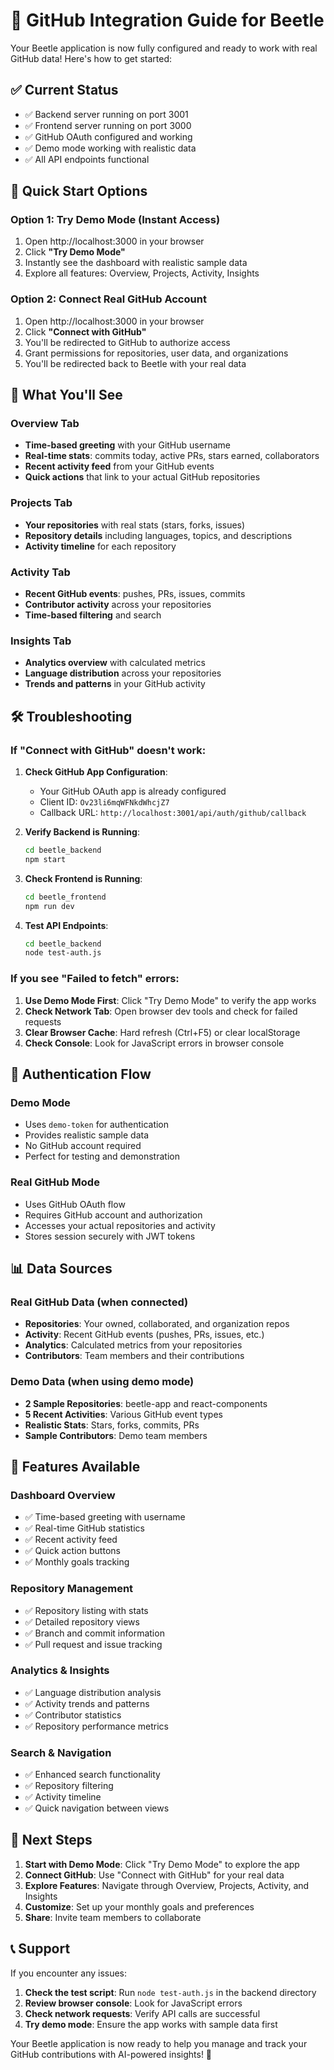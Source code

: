 # 🚀 GitHub Integration Guide for Beetle

Your Beetle application is now fully configured and ready to work with real GitHub data! Here's how to get started:

## ✅ Current Status

- ✅ Backend server running on port 3001
- ✅ Frontend server running on port 3000  
- ✅ GitHub OAuth configured and working
- ✅ Demo mode working with realistic data
- ✅ All API endpoints functional

## 🎯 Quick Start Options

### Option 1: Try Demo Mode (Instant Access)
1. Open http://localhost:3000 in your browser
2. Click **"Try Demo Mode"** 
3. Instantly see the dashboard with realistic sample data
4. Explore all features: Overview, Projects, Activity, Insights

### Option 2: Connect Real GitHub Account
1. Open http://localhost:3000 in your browser
2. Click **"Connect with GitHub"**
3. You'll be redirected to GitHub to authorize access
4. Grant permissions for repositories, user data, and organizations
5. You'll be redirected back to Beetle with your real data

## 🔧 What You'll See

### Overview Tab
- **Time-based greeting** with your GitHub username
- **Real-time stats**: commits today, active PRs, stars earned, collaborators
- **Recent activity feed** from your GitHub events
- **Quick actions** that link to your actual GitHub repositories

### Projects Tab  
- **Your repositories** with real stats (stars, forks, issues)
- **Repository details** including languages, topics, and descriptions
- **Activity timeline** for each repository

### Activity Tab
- **Recent GitHub events**: pushes, PRs, issues, commits
- **Contributor activity** across your repositories
- **Time-based filtering** and search

### Insights Tab
- **Analytics overview** with calculated metrics
- **Language distribution** across your repositories
- **Trends and patterns** in your GitHub activity

## 🛠️ Troubleshooting

### If "Connect with GitHub" doesn't work:

1. **Check GitHub App Configuration**:
   - Your GitHub OAuth app is already configured
   - Client ID: `Ov23li6mqWFNkdWhcjZ7`
   - Callback URL: `http://localhost:3001/api/auth/github/callback`

2. **Verify Backend is Running**:
   ```bash
   cd beetle_backend
   npm start
   ```

3. **Check Frontend is Running**:
   ```bash
   cd beetle_frontend  
   npm run dev
   ```

4. **Test API Endpoints**:
   ```bash
   cd beetle_backend
   node test-auth.js
   ```

### If you see "Failed to fetch" errors:

1. **Use Demo Mode First**: Click "Try Demo Mode" to verify the app works
2. **Check Network Tab**: Open browser dev tools and check for failed requests
3. **Clear Browser Cache**: Hard refresh (Ctrl+F5) or clear localStorage
4. **Check Console**: Look for JavaScript errors in browser console

## 🔐 Authentication Flow

### Demo Mode
- Uses `demo-token` for authentication
- Provides realistic sample data
- No GitHub account required
- Perfect for testing and demonstration

### Real GitHub Mode
- Uses GitHub OAuth flow
- Requires GitHub account and authorization
- Accesses your actual repositories and activity
- Stores session securely with JWT tokens

## 📊 Data Sources

### Real GitHub Data (when connected)
- **Repositories**: Your owned, collaborated, and organization repos
- **Activity**: Recent GitHub events (pushes, PRs, issues, etc.)
- **Analytics**: Calculated metrics from your repositories
- **Contributors**: Team members and their contributions

### Demo Data (when using demo mode)
- **2 Sample Repositories**: beetle-app and react-components
- **5 Recent Activities**: Various GitHub event types
- **Realistic Stats**: Stars, forks, commits, PRs
- **Sample Contributors**: Demo team members

## 🎨 Features Available

### Dashboard Overview
- ✅ Time-based greeting with username
- ✅ Real-time GitHub statistics
- ✅ Recent activity feed
- ✅ Quick action buttons
- ✅ Monthly goals tracking

### Repository Management
- ✅ Repository listing with stats
- ✅ Detailed repository views
- ✅ Branch and commit information
- ✅ Pull request and issue tracking

### Analytics & Insights
- ✅ Language distribution analysis
- ✅ Activity trends and patterns
- ✅ Contributor statistics
- ✅ Repository performance metrics

### Search & Navigation
- ✅ Enhanced search functionality
- ✅ Repository filtering
- ✅ Activity timeline
- ✅ Quick navigation between views

## 🚀 Next Steps

1. **Start with Demo Mode**: Click "Try Demo Mode" to explore the app
2. **Connect GitHub**: Use "Connect with GitHub" for your real data
3. **Explore Features**: Navigate through Overview, Projects, Activity, and Insights
4. **Customize**: Set up your monthly goals and preferences
5. **Share**: Invite team members to collaborate

## 📞 Support

If you encounter any issues:

1. **Check the test script**: Run `node test-auth.js` in the backend directory
2. **Review browser console**: Look for JavaScript errors
3. **Check network requests**: Verify API calls are successful
4. **Try demo mode**: Ensure the app works with sample data first

Your Beetle application is now ready to help you manage and track your GitHub contributions with AI-powered insights! 🎉 